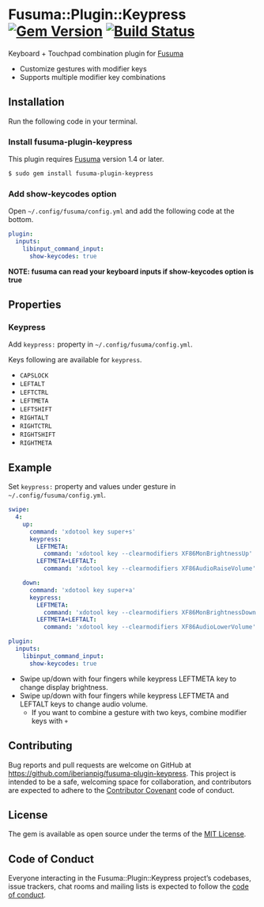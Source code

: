 # Fusuma::Plugin::Keypress [![Gem Version](https://badge.fury.io/rb/fusuma-plugin-keypress.svg)](https://badge.fury.io/rb/fusuma-plugin-keypress) [![Build Status](https://github.com/iberianpig/fusuma-plugin-keypress/actions/workflows/ubuntu.yml/badge.svg)](https://github.com/iberianpig/fusuma-plugin-keypress/actions/workflows/ubuntu.yml)


Keyboard + Touchpad combination plugin for [Fusuma](https://github.com/iberianpig/fusuma)

* Customize gestures with modifier keys
* Supports multiple modifier key combinations

## Installation

Run the following code in your terminal.

### Install fusuma-plugin-keypress

This plugin requires [Fusuma](https://github.com/iberianpig/fusuma#update) version 1.4 or later.

```sh
$ sudo gem install fusuma-plugin-keypress
```

### Add show-keycodes option

Open `~/.config/fusuma/config.yml` and add the following code at the bottom.

```yaml
plugin:
  inputs:
    libinput_command_input:
      show-keycodes: true
```

**NOTE: fusuma can read your keyboard inputs if show-keycodes option is true**

## Properties

### Keypress
Add `keypress:` property in `~/.config/fusuma/config.yml`.

Keys following are available for `keypress`.

* `CAPSLOCK`
* `LEFTALT`
* `LEFTCTRL`
* `LEFTMETA`
* `LEFTSHIFT`
* `RIGHTALT`
* `RIGHTCTRL`
* `RIGHTSHIFT`
* `RIGHTMETA`

## Example

Set `keypress:` property and values under gesture in `~/.config/fusuma/config.yml`.

```yaml
swipe:
  4:
    up:
      command: 'xdotool key super+s'
      keypress:
        LEFTMETA:
          command: 'xdotool key --clearmodifiers XF86MonBrightnessUp'
        LEFTMETA+LEFTALT:
          command: 'xdotool key --clearmodifiers XF86AudioRaiseVolume'

    down:
      command: 'xdotool key super+a'
      keypress:
        LEFTMETA:
          command: 'xdotool key --clearmodifiers XF86MonBrightnessDown'
        LEFTMETA+LEFTALT:
          command: 'xdotool key --clearmodifiers XF86AudioLowerVolume'

plugin:
  inputs:
    libinput_command_input:
      show-keycodes: true
```

* Swipe up/down with four fingers while keypress LEFTMETA key to change display brightness.
* Swipe up/down with four fingers while keypress LEFTMETA and LEFTALT keys to change audio volume.
  - If you want to combine a gesture with two keys, combine modifier keys with `+`

## Contributing

Bug reports and pull requests are welcome on GitHub at https://github.com/iberianpig/fusuma-plugin-keypress. This project is intended to be a safe, welcoming space for collaboration, and contributors are expected to adhere to the [Contributor Covenant](http://contributor-covenant.org) code of conduct.

## License

The gem is available as open source under the terms of the [MIT License](https://opensource.org/licenses/MIT).

## Code of Conduct

Everyone interacting in the Fusuma::Plugin::Keypress project’s codebases, issue trackers, chat rooms and mailing lists is expected to follow the [code of conduct](https://github.com/iberianpig/fusuma-plugin-keypress/blob/master/CODE_OF_CONDUCT.md).
